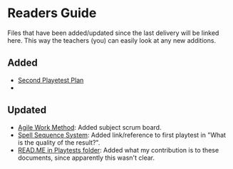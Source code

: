 # Readers Guide
Files that have been added/updated since the last delivery will be linked here. This way the teachers (you) can easily look at any new additions.

## Added
- [Second Playetest Plan](2.%20Secrets%20of%20Ignacios/2.%20Playtests/04.%20Second%20Playtest%20Plan.md)
- 

## Updated
- [Agile Work Method](2.%20Secrets%20of%20Ignacios/4.%20Project%20Management/4.%20Agile%20Work%20Method.md): Added subject scrum board.
- [Spell Sequence System](2.%20Secrets%20of%20Ignacios/1.%20Devlogs/02.%20Spell%20Sequence%20System.md): Added link/reference to first playtest in "What is the quality of the result?". 
- [READ.ME in Playtests folder](2.%20Secrets%20of%20Ignacios/2.%20Playtests): Added what my contribution is to these documents, since apparently this wasn't clear.
